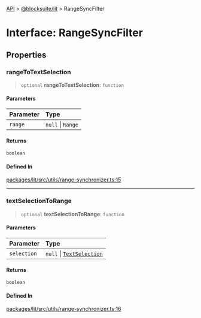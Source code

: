 [API](../../../index.md) > [@blocksuite/lit](../index.md) > RangeSyncFilter

# Interface: RangeSyncFilter

## Properties

### rangeToTextSelection

> `optional` **rangeToTextSelection**: `function`

#### Parameters

| Parameter | Type |
| :------ | :------ |
| `range` | `null` \| `Range` |

#### Returns

`boolean`

#### Defined In

[packages/lit/src/utils/range-synchronizer.ts:15](https://github.com/Saul-Mirone/blocksuite/blob/f2324b82e/packages/lit/src/utils/range-synchronizer.ts#L15)

***

### textSelectionToRange

> `optional` **textSelectionToRange**: `function`

#### Parameters

| Parameter | Type |
| :------ | :------ |
| `selection` | `null` \| [`TextSelection`](../../block-std/classes/class.TextSelection.md) |

#### Returns

`boolean`

#### Defined In

[packages/lit/src/utils/range-synchronizer.ts:16](https://github.com/Saul-Mirone/blocksuite/blob/f2324b82e/packages/lit/src/utils/range-synchronizer.ts#L16)

